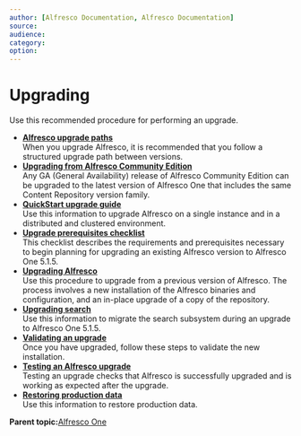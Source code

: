 ```yaml
---
author: [Alfresco Documentation, Alfresco Documentation]
source: 
audience: 
category: 
option: 
---
```


# Upgrading

Use this recommended procedure for performing an upgrade.

-   **[Alfresco upgrade paths](../concepts/upgrade-path.md)**  
When you upgrade Alfresco, it is recommended that you follow a structured upgrade path between versions.
-   **[Upgrading from Alfresco Community Edition](../concepts/upgrade-community.md)**  
Any GA \(General Availability\) release of Alfresco Community Edition can be upgraded to the latest version of Alfresco One that includes the same Content Repository version family.
-   **[QuickStart upgrade guide](../concepts/quick-upgrade.md)**  
Use this information to upgrade Alfresco on a single instance and in a distributed and clustered environment.
-   **[Upgrade prerequisites checklist](../concepts/upgrade-prerequisites.md)**  
This checklist describes the requirements and prerequisites necessary to begin planning for upgrading an existing Alfresco version to Alfresco One 5.1.5.
-   **[Upgrading Alfresco](../tasks/upgrade-process.md)**  
Use this procedure to upgrade from a previous version of Alfresco. The process involves a new installation of the Alfresco binaries and configuration, and an in-place upgrade of a copy of the repository.
-   **[Upgrading search](../concepts/search-migration.md)**  
Use this information to migrate the search subsystem during an upgrade to Alfresco One 5.1.5.
-   **[Validating an upgrade](../tasks/upgrade-validate.md)**  
Once you have upgraded, follow these steps to validate the new installation.
-   **[Testing an Alfresco upgrade](../concepts/testing-alfresco-upgrade.md)**  
Testing an upgrade checks that Alfresco is successfully upgraded and is working as expected after the upgrade.
-   **[Restoring production data](../tasks/restore-prod-data.md)**  
Use this information to restore production data.

**Parent topic:**[Alfresco One](../concepts/welcome.md)


